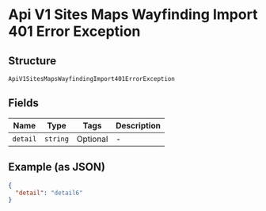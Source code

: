 
# Api V1 Sites Maps Wayfinding Import 401 Error Exception

## Structure

`ApiV1SitesMapsWayfindingImport401ErrorException`

## Fields

| Name | Type | Tags | Description |
|  --- | --- | --- | --- |
| `detail` | `string` | Optional | - |

## Example (as JSON)

```json
{
  "detail": "detail6"
}
```

